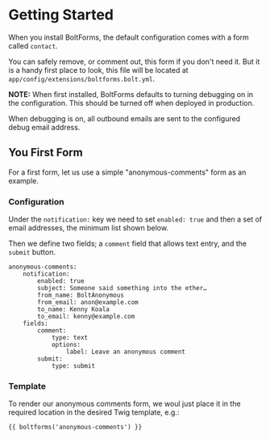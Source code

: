 Getting Started
===============

When you install BoltForms, the default configuration comes with a form called
`contact`.

You can safely remove, or comment out, this form if you don't need
it. But it is a handy first place to look, this file will be located at
`app/config/extensions/boltforms.bolt.yml`.

**NOTE:**
When first installed, BoltForms defaults to turning debugging on in the
configuration.  This should be turned off when deployed in production.

When debugging is on, all outbound emails are sent to the configured debug
email address.


You First Form
--------------

For a first form, let us use a simple "anonymous-comments" form as an example.

### Configuration

Under the `notification:` key we need to set `enabled: true` and then a set of
email addresses, the minimum list shown below.

Then we define two fields; a `comment` field that allows text entry, and
the `submit` button.

```
anonymous-comments:
    notification:
        enabled: true
        subject: Someone said something into the ether…
        from_name: BoltAnonymous
        from_email: anon@example.com
        to_name: Kenny Koala
        to_email: kenny@example.com
    fields:
        comment:
            type: text
            options:
                label: Leave an anonymous comment
        submit:
            type: submit
```

### Template

To render our anonymous comments form, we woul just place it in the required
location in the desired Twig template, e.g.:

```twig
{{ boltforms('anonymous-comments') }}
```
